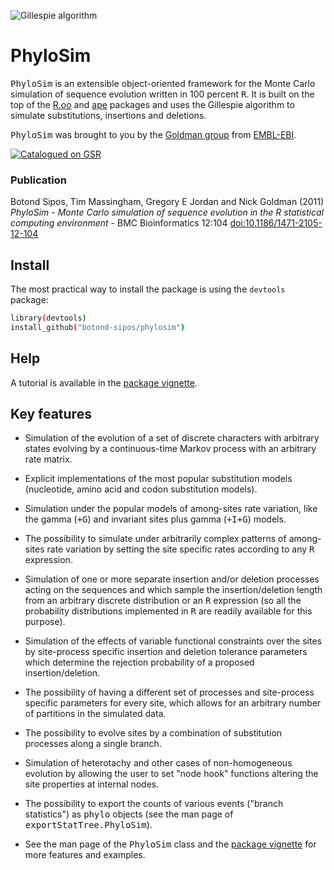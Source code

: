 
![Gillespie algorithm](https://raw.github.com/botond-sipos/phylosim/master/misc/gillespie.png)

PhyloSim
========

<tt>PhyloSim</tt> is an extensible object-oriented framework for the Monte Carlo simulation of sequence evolution written in 100 percent <tt>R</tt>.
It is built on the top of the [R.oo](http://cran.r-project.org/web/packages/R.oo/index.html) and [ape](http://cran.r-project.org/web/packages/ape/index.html) packages and uses the Gillespie algorithm to simulate substitutions, insertions and deletions.

<tt>PhyloSim</tt> was brought to you by the [Goldman group](http://www.ebi.ac.uk/goldman) from [EMBL-EBI](http://www.ebi.ac.uk).

[![Catalogued on GSR](http://popmodels.cancercontrol.cancer.gov/static/img/gsr_tile.jpg)](http://popmodels.cancercontrol.cancer.gov/gsr/packages/phylosim)

### Publication

Botond Sipos, Tim Massingham, Gregory E Jordan and Nick Goldman (2011) <i>PhyloSim - Monte Carlo simulation of sequence evolution in the R statistical computing environment</i> - BMC Bioinformatics 12:104 [doi:10.1186/1471-2105-12-104](http://dx.doi.org/10.1186/1471-2105-12-104)

Install
-------

The most practical way to install the package is using the `devtools` package:

```bash
library(devtools)
install_github("botond-sipos/phylosim")
```

Help
----

A tutorial is available in the [package vignette](https://github.com/botond-sipos/phylosim/blob/master/doc/PhyloSim.pdf?raw=true).

Key features
------------

* Simulation of the evolution of a set of discrete characters with arbitrary states evolving by a continuous-time Markov process with an arbitrary rate matrix.

* Explicit implementations of the most popular substitution models (nucleotide, amino acid and codon substitution models).

* Simulation under the popular models of among-sites rate variation, like the gamma (<tt>+G</tt>) and invariant sites plus gamma (<tt>+I+G</tt>) models.

* The possibility to simulate under arbitrarily complex patterns of among-sites rate variation by setting the site specific rates according to any <tt>R</tt> expression.

* Simulation of one or more separate insertion and/or deletion processes acting on the sequences and which sample the insertion/deletion length from an arbitrary discrete distribution or an <tt>R</tt> expression (so all the probability distributions implemented in <tt>R</tt> are readily available for this purpose).

* Simulation of the effects of variable functional constraints over the sites by site-process specific insertion and deletion tolerance parameters which determine the rejection probability of a proposed insertion/deletion.

* The possibility of having a different set of processes and site-process specific parameters for every site, which allows for an arbitrary number of partitions in the simulated data.

* The possibility to evolve sites by a combination of substitution processes along a single branch.

* Simulation of heterotachy and other cases of non-homogeneous evolution by allowing the user to set "node hook" functions altering the site properties at internal nodes.

* The possibility to export the counts of various events ("branch statistics") as <tt>phylo</tt> objects (see the man page of <tt>exportStatTree.PhyloSim</tt>).

* See the man page of the <tt>PhyloSim</tt> class and the [package vignette](https://github.com/botond-sipos/phylosim/blob/master/doc/PhyloSim.pdf?raw=true) for more features and examples.
